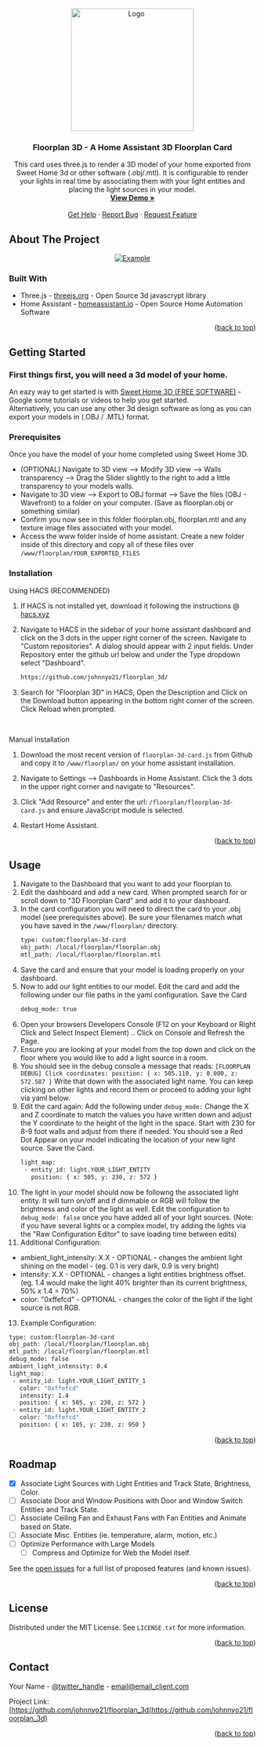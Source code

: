 <a id="readme-top"></a>

<!-- PROJECT LOGO -->
<br />
<div align="center">
  <a href="https://github.com/johnnyo21/floorplan_3d">
    <img src="images/floorplan_3d_logo.png" alt="Logo" width="250" height="250">
  </a>

<h3 align="center">Floorplan 3D - A Home Assistant 3D Floorplan Card</h3>

  <p align="center">
    This card uses three.js to render a 3D model of your home exported from Sweet Home 3d or other software (.obj/.mtl). It is configurable to render your lights in real time by associating them with your light entities and placing the light sources in your model.
    <br />
    <a href="https://github.com/johnnyo21/floorplan_3d"><strong>View Demo »</strong></a>
    <br />
    <br />
    <a href="https://github.com/johnnyo21/floorplan_3d">Get Help</a>
    &middot;
    <a href="https://github.com/johnnyo21/floorplan_3d/issues/new?labels=bug&template=bug-report---.md">Report Bug</a>
    &middot;
    <a href="https://github.com/johnnyo21/floorplan_3d/issues/new?labels=enhancement&template=feature-request---.md">Request Feature</a>
  </p>
</div>



<!-- ABOUT THE PROJECT -->
## About The Project

<div align="center">
  <a href="https://github.com/johnnyo21/floorplan_3d">
    <img src="images/floorplan_3d_example.png" alt="Example" >
  </a>
</div>


### Built With

* Three.js - <a href="https://threejs.org">threejs.org</a> - Open Source 3d javascrypt library
* Home Assistant - <a href="https://homeassistant.io">homeassistant.io</a> - Open Source Home Automation Software

<p align="right">(<a href="#readme-top">back to top</a>)</p>


<!-- GETTING STARTED -->
## Getting Started

<h3>First things first, you will need a 3d model of your home. </h3>
<p>An eazy way to get started is with <a href="https://www.sweethome3d.com/">Sweet Home 3D (FREE SOFTWARE)</a> - Google some tutorials or videos to help you get started.
<br />
Alternatively, you can use any other 3d design software as long as you can export your models in (.OBJ / .MTL) format.</p>

### Prerequisites

Once you have the model of your home completed using Sweet Home 3D.
* (OPTIONAL) Navigate to 3D view --> Modify 3D view --> Walls transparency --> Drag the Slider slightly to the right to add a little transparency to your models walls.
* Navigate to 3D view --> Export to OBJ format --> Save the files (OBJ - Wavefront) to a folder on your computer. (Save as floorplan.obj or something similar)
* Confirm you now see in this folder floorplan.obj, floorplan.mtl and any texture image files associated with your model.
* Access the www folder inside of home assistant. Create a new folder inside of this directory and copy all of these files over `/www/floorplan/YOUR_EXPORTED_FILES`



### Installation

Using HACS (RECOMMENDED)

1. If HACS is not installed yet, download it following the instructions @ <a href="https://hacs.xyz/docs/setup/download/">hacs.xyz</a>
2. Navigate to HACS in the sidebar of your home assistant dashboard and click on the 3 dots in the upper right corner of the screen. Navigate to "Custom repositories".  A dialog should appear with 2 input fields. Under Repository enter the github url below and under the Type dropdown select "Dashboard".
   ```sh
   https://github.com/johnnyo21/floorplan_3d/
   ```
3. Search for "Floorplan 3D" in HACS, Open the Description and Click on the Download button appearing in the bottom right corner of the screen. Click Reload when prompted.

   <br />
Manual Installation

1. Download the most recent version of `floorplan-3d-card.js` from Github and copy it to `/www/floorplan/` on your home assistant installation. 
  
2. Navigate to Settings --> Dashboards in Home Assistant.  Click the 3 dots in the upper right corner and navigate to "Resources".

3. Click "Add Resource" and enter the url: `/floorplan/floorplan-3d-card.js` and ensure JavaScript module is selected.
   
4. Restart Home Assistant.

<p align="right">(<a href="#readme-top">back to top</a>)</p>



<!-- USAGE EXAMPLES -->
## Usage

1. Navigate to the Dashboard that you want to add your floorplan to.
2. Edit the dashboard and add a new card.  When prompted search for or scroll down to "3D Floorplan Card" and add it to your dashboard.
3. In the card configuration you will need to direct the card to your .obj model (see prerequisites above).  Be sure your filenames match what you have saved in the `/www/floorplan/` directory. 
   ```sh
   type: custom:floorplan-3d-card
   obj_path: /local/floorplan/floorplan.obj
   mtl_path: /local/floorplan/floorplan.mtl
   ```
4. Save the card and ensure that your model is loading properly on your dashboard.
5. Now to add our light entities to our model. Edit the card and add the following under our file paths in the yaml configuration. Save the Card
   ```sh
   debug_mode: true
   ```
6. Open your browsers Developers Console (F12 on your Keyboard or Right Click and Select Inspect Element) .. Click on Console and Refresh the Page.
7. Ensure you are looking at your model from the top down and click on the floor where you would like to add a light source in a room.
8. You should see in the debug console a message that reads: `[FLOORPLAN DEBUG] Click coordinates: position: { x: 505.110, y: 0.000, z: 572.587 }` Write that down with the associated light name. You can keep clicking on other lights and record them or proceed to adding your light via yaml below. 
9. Edit the card again: Add the following under `debug_mode:` Change the X and Z coordinate to match the values you have written down and adjust the Y coordinate to the height of the light in the space.  Start with 230 for 8-9 foot walls and adjust from there if needed. You should see a Red Dot Appear on your model indicating the location of your new light source.  Save the Card. 
   ```sh
   light_map:
    - entity_id: light.YOUR_LIGHT_ENTITY
      position: { x: 505, y: 230, z: 572 }
   ```
10. The light in your model should now be followng the associated light entity.  It will turn on/off and if dimmable or RGB will follow the brightness and color of the light as well. Edit the configuration to `debug_mode: false` once you have added all of your light sources.  (Note: if you have several lights or a complex model, try adding the lights via the "Raw Configuration Editor" to save loading time between edits)
11. Additional Configuration:
   * ambient_light_intensity: X.X - OPTIONAL - changes the ambient light shining on the model - (eg. 0.1 is very dark, 0.9 is very bright)
   * intensity: X.X - OPTIONAL - changes a light entities brightness offset. (eg. 1.4 would make the light 40% brighter than its current brightness, 50% x 1.4 = 70%)
   * color: "0xffefcd" - OPTIONAL - changes the color of the light if the light source is not RGB.

13. Example Configuration:
   ```sh
   type: custom:floorplan-3d-card
   obj_path: /local/floorplan/floorplan.obj
   mtl_path: /local/floorplan/floorplan.mtl
   debug_mode: false
   ambient_light_intensity: 0.4
   light_map:
    - entity_id: light.YOUR_LIGHT_ENTITY_1
      color: "0xffefcd"
      intensity: 1.4
      position: { x: 505, y: 230, z: 572 }
    - entity_id: light.YOUR_LIGHT_ENTITY_2
      color: "0xffefcd"
      position: { x: 105, y: 230, z: 950 }
   ```

<p align="right">(<a href="#readme-top">back to top</a>)</p>



<!-- ROADMAP -->
## Roadmap

- [X] Associate Light Sources with Light Entities and Track State, Brightness, Color.
- [ ] Associate Door and Window Positions with Door and Window Switch Entities and Track State.
- [ ] Associate Ceiling Fan and Exhaust Fans with Fan Entities and Animate based on State.
- [ ] Associate Misc. Entities (ie. temperature, alarm, motion, etc.)
- [ ] Optimize Performance with Large Models
    - [ ] Compress and Optimize for Web the Model itself. 

See the [open issues](https://github.com/github_username/repo_name/issues) for a full list of proposed features (and known issues).

<p align="right">(<a href="#readme-top">back to top</a>)</p>


<!-- LICENSE -->
## License

Distributed under the MIT License. See `LICENSE.txt` for more information.

<p align="right">(<a href="#readme-top">back to top</a>)</p>



<!-- CONTACT -->
## Contact

Your Name - [@twitter_handle](https://twitter.com/twitter_handle) - email@email_client.com

Project Link: [https://github.com/johnnyo21/floorplan_3d(https://github.com/johnnyo21/floorplan_3d)

<p align="right">(<a href="#readme-top">back to top</a>)</p>
